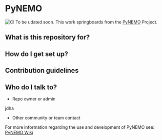 # PyNEMO
![CI](https://github.com/jdha/PyNEMO/workflows/CI/badge.svg) 
To be udated soon. This work springboards from the [PyNEMO](http://pynemo.readthedocs.io/en/latest/index.html) Project.

## What is this repository for? ##

## How do I get set up? ##

## Contribution guidelines ##

## Who do I talk to? ##

* Repo owner or admin

jdha

* Other community or team contact


For more information regarding the use and development of PyNEMO see: [PyNEMO Wiki](https://github.com/jdha/PyNEMO/wiki)
